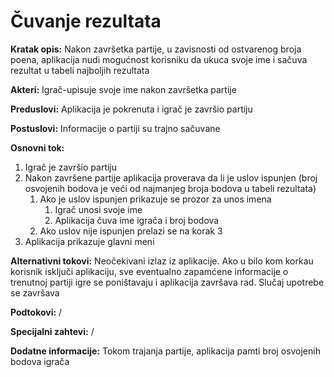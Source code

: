 # Čuvanje rezultata

**Kratak opis:** Nakon završetka partije, u zavisnosti od ostvarenog broja poena, aplikacija nudi mogućnost korisniku da ukuca svoje ime i sačuva rezultat u tabeli najboljih rezultata

**Akteri:** Igrač-upisuje svoje ime nakon završetka partije

**Preduslovi:** Aplikacija je pokrenuta i igrač je završio partiju

**Postuslovi:** Informacije o partiji su trajno sačuvane

**Osnovni tok:**

1. Igrač je završio partiju
2. Nakon završene partije aplikacija proverava da li je uslov ispunjen (broj osvojenih bodova je veći od najmanjeg broja bodova u tabeli rezultata) <br />
	1. Ako je uslov ispunjen prikazuje se prozor za unos imena <br />
    	1. Igrač unosi svoje ime <br />
    	2. Aplikacija čuva ime igrača i broj bodova  <br />
	2. Ako uslov nije ispunjen prelazi se na korak 3 <br />
3. Aplikacija prikazuje glavni meni

**Alternativni tokovi:** Neočekivani izlaz iz aplikacije. Ako u bilo kom korkau korisnik isključi aplikaciju, sve eventualno zapamćene informacije o trenutnoj partiji igre se poništavaju i aplikacija završava rad. Slučaj upotrebe se završava

**Podtokovi:** /

**Specijalni zahtevi:** /

**Dodatne informacije:** Tokom trajanja partije, aplikacija pamti broj osvojenih bodova igrača
